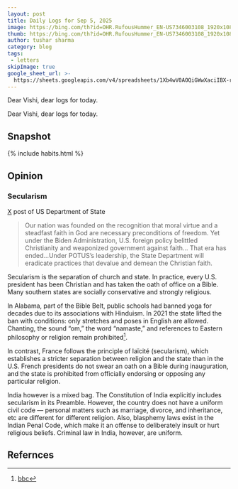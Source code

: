 ```yaml
---
layout: post
title: Daily Logs for Sep 5, 2025
image: https://bing.com/th?id=OHR.RufousHummer_EN-US7346003108_1920x1080.jpg&rf=LaDigue_1920x1080.jpg&pid=hp&w=437&utm_source=chatgpt.com
thumb: https://bing.com/th?id=OHR.RufousHummer_EN-US7346003108_1920x1080.jpg&rf=LaDigue_1920x1080.jpg&pid=hp&w=437&utm_source=chatgpt.com
author: tushar sharma
category: blog
tags:
 - letters
skipImage: true
google_sheet_url: >-
  https://sheets.googleapis.com/v4/spreadsheets/1Xb4wV0AOQiGWwXaciIBX-rkFebzg8DlAcRcClshyAnA/values/Habits!A500:T508?alt=json&key=AIzaSyCgYRKf_apK3TUSYGO9WhQ5dN-ukY4H0gw
---
```


Dear Vishi, dear logs for today.<!-- truncate_here -->

Dear Vishi, dear logs for today.

## Snapshot

{% include habits.html %}

## Opinion

### Secularism

[X](https://x.com/StateDept/status/1964008819475743179) post of US Department of State

> Our nation was founded on the recognition that moral virtue and a steadfast faith in God are necessary preconditions of freedom. Yet under the Biden Administration, U.S. foreign policy belittled Christianity and weaponized government against faith... That era has ended...Under POTUS’s leadership, the State Department will eradicate practices that devalue and demean the Christian faith.

Secularism is the separation of church and state. In practice, every U.S. president has been Christian and has taken the oath of office on a Bible. Many southern states are socially conservative and strongly religious.

In Alabama, part of the Bible Belt, public schools had banned yoga for decades due to its associations with Hinduism. In 2021 the state lifted the ban with conditions: only stretches and poses in English are allowed. Chanting, the sound “om,” the word “namaste,” and references to Eastern philosophy or religion remain prohibited[^bbc]. 

In contrast, France follows the principle of laïcité (secularism), which establishes a stricter separation between religion and the state than in the U.S. French presidents do not swear an oath on a Bible during inauguration, and the state is prohibited from officially endorsing or opposing any particular religion.

India however is a mixed bag. The Constitution of India explicitly includes secularism in its Preamble. However, the country does not have a uniform civil code — personal matters such as marriage, divorce, and inheritance, etc are different for different religion. Also, blasphemy laws exist in the Indian Penal Code, which make it an offense to deliberately insult or hurt religious beliefs. Criminal law in India, however, are uniform.

## Refernces

[^bbc]: [bbc](https://www.bbc.com/news/57204355)
